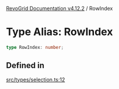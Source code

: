[RevoGrid Documentation v4.12.2](README.md) / RowIndex

# Type Alias: RowIndex

```ts
type RowIndex: number;
```

## Defined in

[src/types/selection.ts:12](https://github.com/revolist/revogrid/blob/e582d99bf63e98e148b1cd4edfa5db75a0a4d1b7/src/types/selection.ts#L12)
